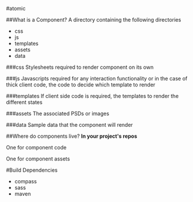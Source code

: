 #atomic

##What is a Component?
A directory containing the following directories
- css
- js
- templates
- assets
- data 

###css 
Stylesheets required to render component on its own

###js
Javascripts required for any interaction functionality or in the case of thick client code, the code to decide which template to render

###templates
If client side code is required, the templates to render the different states

###assets
The associated PSDs or images

###data
Sample data that the component will render


##Where do components live?
**In your project's repos**

One for component code

One for component assets


#Build Dependencies
- compass
- sass
- maven

